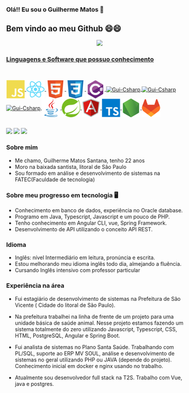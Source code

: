 ### Olá!! Eu sou o Guilherme Matos 👋

## Bem vindo ao meu Github 😄😄

<div align="center">
  <a href="https://github.com/guiiihhmatos">
  <img height="180em" src="https://github-readme-stats.vercel.app/api/top-langs/?username=guiiihhmatos&layout=compact&langs_count=7&theme=dracula"/>
</div>
  
  ### Linguagens e Software que possuo conhecimento
  
  ##
  
<div style="display: inline_block"><br>
  <img align="center" alt="Gui-Js" height="50" width="50" src="https://raw.githubusercontent.com/devicons/devicon/master/icons/javascript/javascript-plain.svg">
  <img align="center" alt="Gui-React" height="50" width="50" src="https://raw.githubusercontent.com/devicons/devicon/master/icons/react/react-original.svg">
  <img align="center" alt="Gui-HTML" height="50" width="50" src="https://raw.githubusercontent.com/devicons/devicon/master/icons/html5/html5-original.svg">
  <img align="center" alt="Gui-CSS" height="50" width="50" src="https://raw.githubusercontent.com/devicons/devicon/master/icons/css3/css3-original.svg">
  <img align="center" alt="Gui-Csharp" height="50" width="50" src="https://raw.githubusercontent.com/devicons/devicon/master/icons/csharp/csharp-original.svg">
  <img align="center" alt="Gui-Csharp" height="50" width="50" src="https://cdn.jsdelivr.net/gh/devicons/devicon/icons/postgresql/postgresql-original-wordmark.svg">
  <img align="center" alt="Gui-Csharp" height="50" width="50" src="https://cdn.jsdelivr.net/gh/devicons/devicon/icons/vscode/vscode-plain.svg">
  <img align="center" alt="Gui-Csharp" height="50" width="50" src="https://cdn.jsdelivr.net/gh/devicons/devicon/icons/git/git-original.svg">
  <img align="center" alt="Gui-Csharp" height="50" width="50" src="https://github.com/devicons/devicon/blob/v2.15.1/icons/java/java-original.svg">
  <img align="center" alt="Gui-Csharp" height="50" width="50" src="https://github.com/devicons/devicon/blob/v2.15.1/icons/spring/spring-original.svg">
  <img align="center" alt="Gui-Csharp" height="50" width="50" src="https://github.com/devicons/devicon/blob/v2.15.1/icons/angularjs/angularjs-original.svg">
  <img align="center" alt="Gui-Csharp" height="50" width="50" src="https://github.com/devicons/devicon/blob/v2.15.1/icons/typescript/typescript-original.svg">
  <img align="center" alt="Gui-Csharp" height="50" width="50" src="https://github.com/devicons/devicon/blob/v2.15.1/icons/nodejs/nodejs-original.svg">
  <img align="center" alt="Gui-Csharp" height="50" width="50" src="https://github.com/devicons/devicon/blob/v2.15.1/icons/gitlab/gitlab-original.svg">
                                                                   
  
</div>
  
  ##
  
  <div> 
  <a href="https://www.instagram.com/guiihh_matos/" target="_blank"><img src="https://img.shields.io/badge/-Instagram-%23E4405F?style=for-the-badge&logo=instagram&logoColor=white" target="_blank"></a>
  <a href = "mailto:gui.santana.matos@gmail.com"><img src="https://img.shields.io/badge/-Gmail-%23333?style=for-the-badge&logo=gmail&logoColor=white" target="_blank"></a>
  <a href="https://www.linkedin.com/in/guilherme-matos-santana/" target="_blank"><img src="https://img.shields.io/badge/-LinkedIn-%230077B5?style=for-the-badge&logo=linkedin&logoColor=white" target="_blank"></a> 
 
</div>
  
### Sobre mim
- Me chamo, Guilherme Matos Santana, tenho 22 anos
- Moro na baixada santista, litoral de São Paulo
- Sou formado em análise e desenvolvimento de sistemas na FATEC(Faculdade de tecnologia)
  
### Sobre meu progresso em tecnologia 🖥️

- Conhecimento em banco de dados, experiência no Oracle database.
- Programo em Java, Typescript, Javascript e um pouco de PHP.
- Tenho conhecimento em Angular CLI, vue, Spring Framework.
- Desenvolvimento de API utilizando o conceito API REST.

### Idioma

- Inglês: nível Intermediário em leitura, pronúncia e escrita.
- Estou melhorando meu idioma inglês todo dia, almejando a fluência.
- Cursando Inglês intensivo com professor particular


### Experiência na área

- Fui estagiário de desenvolvimento de sistemas na Prefeitura de São Vicente ( Cidade do litoral de São Paulo).
- Na prefeitura trabalhei na linha de frente de um projeto para uma unidade básica de saúde animal. Nesse projeto estamos fazendo um sistema totalmente do zero utilizando Javascript, Typescript, CSS, HTML, PostgreSQL, Angular e Spring Boot.
  
- Fui analista de sistemas no Plano Santa Saúde. Trabalhando com PL/SQL, suporte ao ERP MV SOUL, análise e desenvolvimento de sistemas no geral utilizando PHP ou JAVA (depende do projeto). Conhecimento inicial em docker e nginx usando no trabalho.

- Atualmente sou desenvolvedor full stack na T2S. Trabalho com Vue, java e postgres.



<!--
**guiiihhmatos/guiiihhmatos** is a ✨ _special_ ✨ repository because its `README.md` (this file) appears on your GitHub profile.

Here are some ideas to get you started:

- 🔭 I’m currently working on ...
- 🌱 I’m currently learning ...
- 👯 I’m looking to collaborate on ...
- 🤔 I’m looking for help with ...
- 💬 Ask me about ...
- 📫 How to reach me: ...
- 😄 Pronouns: ...
- ⚡ Fun fact: ...
-->

